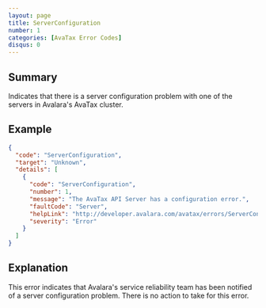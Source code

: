 ```yaml
---
layout: page
title: ServerConfiguration
number: 1
categories: [AvaTax Error Codes]
disqus: 0
---
```


## Summary

Indicates that there is a server configuration problem with one of the servers in Avalara's AvaTax cluster.

## Example

```json
{
  "code": "ServerConfiguration",
  "target": "Unknown",
  "details": [
    {
      "code": "ServerConfiguration",
      "number": 1,
      "message": "The AvaTax API Server has a configuration error.",
      "faultCode": "Server",
      "helpLink": "http://developer.avalara.com/avatax/errors/ServerConfiguration",
      "severity": "Error"
    }
  ]
}
```

## Explanation

This error indicates that Avalara's service reliability team has been notified of a server configuration problem.  There is no action to take for this error.
